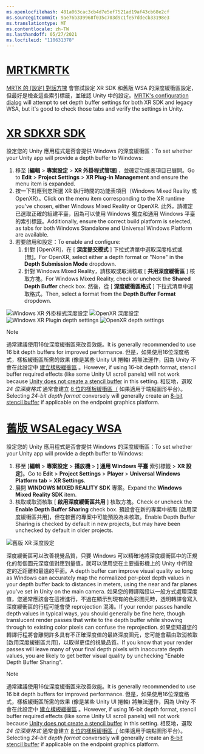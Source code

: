 ```yaml
---
ms.openlocfilehash: 481a063cac3cb4d7e5ef7521ad19af43cb68e2cf
ms.sourcegitcommit: 9ae76b339968f035c703d9c1fe57ddecb33198e3
ms.translationtype: MT
ms.contentlocale: zh-TW
ms.lasthandoff: 05/27/2021
ms.locfileid: "110631378"
---
```

# <a name="mrtk"></a>[<span data-ttu-id="8a4ec-101">MRTK</span><span class="sxs-lookup"><span data-stu-id="8a4ec-101">MRTK</span></span>](#tab/mrtk)
<!-- NEVER CHANGE THE ABOVE LINE! -->

<span data-ttu-id="8a4ec-102">[MRTK 的 [設定] 對話方塊](/windows/mixed-reality/mrtk-unity/configuration/mrtk-configuration-dialog) 會嘗試設定 XR SDK 和舊版 WSA 的深度緩衝區設定，但最好是檢查這些索引標籤，並確認 Unity 中的設定。</span><span class="sxs-lookup"><span data-stu-id="8a4ec-102">[MRTK's configuration dialog](/windows/mixed-reality/mrtk-unity/configuration/mrtk-configuration-dialog) will attempt to set depth buffer settings for both XR SDK and legacy WSA, but it's good to check those tabs and verify the settings in Unity.</span></span>

# <a name="xr-sdk"></a>[<span data-ttu-id="8a4ec-103">XR SDK</span><span class="sxs-lookup"><span data-stu-id="8a4ec-103">XR SDK</span></span>](#tab/xr)
<!-- NEVER CHANGE THE ABOVE LINE! -->

<span data-ttu-id="8a4ec-104">設定您的 Unity 應用程式是否會提供 Windows 的深度緩衝區：</span><span class="sxs-lookup"><span data-stu-id="8a4ec-104">To set whether your Unity app will provide a depth buffer to Windows:</span></span>

1. <span data-ttu-id="8a4ec-105">移至 [**編輯**  >  **專案設定**  >  **XR 外掛程式管理]** ，並確定功能表項目已展開。</span><span class="sxs-lookup"><span data-stu-id="8a4ec-105">Go to **Edit** > **Project Settings** > **XR Plug-in Management** and ensure the menu item is expanded.</span></span>
2. <span data-ttu-id="8a4ec-106">按一下對應到您所選 XR 執行時間的功能表項目（Windows Mixed Reality 或 OpenXR）。</span><span class="sxs-lookup"><span data-stu-id="8a4ec-106">Click on the menu item corresponding to the XR runtime you've chosen, either Windows Mixed Reality or OpenXR.</span></span> <span data-ttu-id="8a4ec-107">此外，請確定已選取正確的組建平臺，因為可以使用 Windows 獨立和通用 Windows 平臺的索引標籤。</span><span class="sxs-lookup"><span data-stu-id="8a4ec-107">Additionally, ensure the correct build platform is selected, as tabs for both Windows Standalone and Universal Windows Platform are available.</span></span>
3. <span data-ttu-id="8a4ec-108">若要啟用和設定：</span><span class="sxs-lookup"><span data-stu-id="8a4ec-108">To enable and configure:</span></span>
    1. <span data-ttu-id="8a4ec-109">針對 [OpenXR]，在 [ **深度提交模式** ] 下拉式清單中選取深度格式或 [無]。</span><span class="sxs-lookup"><span data-stu-id="8a4ec-109">For OpenXR, select either a depth format or "None" in the **Depth Submission Mode** dropdown.</span></span>
    2. <span data-ttu-id="8a4ec-110">針對 Windows Mixed Reality，請核取或取消核取 [ **共用深度緩衝區** ] 核取方塊。</span><span class="sxs-lookup"><span data-stu-id="8a4ec-110">For Windows Mixed Reality, check or uncheck the **Shared Depth Buffer** check box.</span></span> <span data-ttu-id="8a4ec-111">然後，從 [ **深度緩衝區格式** ] 下拉式清單中選取格式。</span><span class="sxs-lookup"><span data-stu-id="8a4ec-111">Then, select a format from the **Depth Buffer Format** dropdown.</span></span>

<span data-ttu-id="8a4ec-112">![Windows XR 外掛程式深度設定 ](../../images/xrsdk-winxr-depth.png)
 ![ OpenXR 深度設定](../../images/xrsdk-openxr-depth.png)</span><span class="sxs-lookup"><span data-stu-id="8a4ec-112">![Windows XR Plugin depth settings](../../images/xrsdk-winxr-depth.png)
![OpenXR depth settings](../../images/xrsdk-openxr-depth.png)</span></span>

> [!NOTE]
> <span data-ttu-id="8a4ec-113">通常建議使用16位深度緩衝區來改善效能。</span><span class="sxs-lookup"><span data-stu-id="8a4ec-113">It is generally recommended to use 16 bit depth buffers for improved performance.</span></span> <span data-ttu-id="8a4ec-114">但是，如果使用16位深度格式，樣板緩衝區所需的效果 (像是某些 Unity UI 捲軸) 將無法運作，因為 Unity 不會在此設定中 [建立樣板緩衝區](https://docs.unity3d.com/ScriptReference/RenderTexture-depth.html) 。</span><span class="sxs-lookup"><span data-stu-id="8a4ec-114">However, if using 16-bit depth format, stencil buffer required effects (like some Unity UI scroll panels) will not work because [Unity does not create a stencil buffer](https://docs.unity3d.com/ScriptReference/RenderTexture-depth.html) in this setting.</span></span> <span data-ttu-id="8a4ec-115">相反地，選取 *24 位深度格式* 通常會建立 [8 位的樣板緩衝區（](https://docs.unity3d.com/Manual/SL-Stencil.html) 如果適用于端點圖形平台）。</span><span class="sxs-lookup"><span data-stu-id="8a4ec-115">Selecting *24-bit depth format* conversely will generally create an [8-bit stencil buffer](https://docs.unity3d.com/Manual/SL-Stencil.html) if applicable on the endpoint graphics platform.</span></span>

# <a name="legacy-wsa"></a>[<span data-ttu-id="8a4ec-116">舊版 WSA</span><span class="sxs-lookup"><span data-stu-id="8a4ec-116">Legacy WSA</span></span>](#tab/wsa)
<!-- NEVER CHANGE THE ABOVE LINE! -->

<span data-ttu-id="8a4ec-117">設定您的 Unity 應用程式是否會提供 Windows 的深度緩衝區：</span><span class="sxs-lookup"><span data-stu-id="8a4ec-117">To set whether your Unity app will provide a depth buffer to Windows:</span></span>

1. <span data-ttu-id="8a4ec-118">移至 [**編輯**  >  **專案設定**  >  **播放機**  >  **] 通用 Windows 平臺** 索引標籤  >  **XR 設定**]。</span><span class="sxs-lookup"><span data-stu-id="8a4ec-118">Go to **Edit** > **Project Settings** > **Player** > **Universal Windows Platform tab** > **XR Settings**.</span></span>
2. <span data-ttu-id="8a4ec-119">展開 **WINDOWS MIXED REALITY SDK** 專案。</span><span class="sxs-lookup"><span data-stu-id="8a4ec-119">Expand the **Windows Mixed Reality SDK** item.</span></span>
3. <span data-ttu-id="8a4ec-120">核取或取消核取 [ **啟用深度緩衝區共用** ] 核取方塊。</span><span class="sxs-lookup"><span data-stu-id="8a4ec-120">Check or uncheck the **Enable Depth Buffer Sharing** check box.</span></span> <span data-ttu-id="8a4ec-121">預設會在新的專案中核取 [啟用深度緩衝區共用]，但在較舊的專案中可能預設為未核取。</span><span class="sxs-lookup"><span data-stu-id="8a4ec-121">Enable Depth Buffer Sharing is checked by default in new projects, but may have been unchecked by default in older projects.</span></span>

![舊版 XR 深度設定](../../images/wmr-depth.png)

<span data-ttu-id="8a4ec-123">深度緩衝區可以改善視覺品質，只要 Windows 可以精確地將深度緩衝區中的正規化的每個圖元深度值對應到量值，就可以使用您在主要攝影機上的 Unity 中所設定的近距離和最遠的平面。</span><span class="sxs-lookup"><span data-stu-id="8a4ec-123">A depth buffer can improve visual quality so long as Windows can accurately map the normalized per-pixel depth values in your depth buffer back to distances in meters, using the near and far planes you've set in Unity on the main camera.</span></span> <span data-ttu-id="8a4ec-124">如果您的轉譯階段以一般方式處理深度值，您通常應該會在這裡進行，不過在顯示到現有的色彩圖元時，透明轉譯會寫入深度緩衝區的行程可能會使 reprojection 混淆。</span><span class="sxs-lookup"><span data-stu-id="8a4ec-124">If your render passes handle depth values in typical ways, you should generally be fine here, though translucent render passes that write to the depth buffer while showing through to existing color pixels can confuse the reprojection.</span></span>  <span data-ttu-id="8a4ec-125">如果您知道您的轉譯行程將會離開許多具有不正確深度值的最終深度圖元，您可能會藉由取消核取 [啟用深度緩衝區共用]，以取得更佳的視覺品質。</span><span class="sxs-lookup"><span data-stu-id="8a4ec-125">If you know that your render passes will leave many of your final depth pixels with inaccurate depth values, you are likely to get better visual quality by unchecking "Enable Depth Buffer Sharing".</span></span>

> [!NOTE]
> <span data-ttu-id="8a4ec-126">通常建議使用16位深度緩衝區來改善效能。</span><span class="sxs-lookup"><span data-stu-id="8a4ec-126">It is generally recommended to use 16 bit depth buffers for improved performance.</span></span> <span data-ttu-id="8a4ec-127">但是，如果使用16位深度格式，樣板緩衝區所需的效果 (像是某些 Unity UI 捲軸) 將無法運作，因為 Unity 不會在此設定中 [建立樣板緩衝區](https://docs.unity3d.com/ScriptReference/RenderTexture-depth.html) 。</span><span class="sxs-lookup"><span data-stu-id="8a4ec-127">However, if using 16-bit depth format, stencil buffer required effects (like some Unity UI scroll panels) will not work because [Unity does not create a stencil buffer](https://docs.unity3d.com/ScriptReference/RenderTexture-depth.html) in this setting.</span></span> <span data-ttu-id="8a4ec-128">相反地，選取 *24 位深度格式* 通常會建立 [8 位的樣板緩衝區（](https://docs.unity3d.com/Manual/SL-Stencil.html) 如果適用于端點圖形平台）。</span><span class="sxs-lookup"><span data-stu-id="8a4ec-128">Selecting *24-bit depth format* conversely will generally create an [8-bit stencil buffer](https://docs.unity3d.com/Manual/SL-Stencil.html) if applicable on the endpoint graphics platform.</span></span>